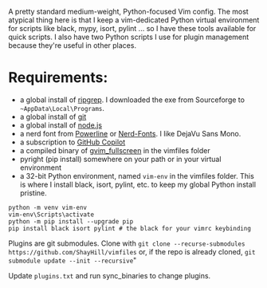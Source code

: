 A pretty standard medium-weight, Python-focused Vim config. The most atypical thing here is that I keep a vim-dedicated Python virtual environment for scripts like black, mypy, isort, pylint ... so I have these tools available for quick scripts. I also have two Python scripts I use for plugin management because they're useful in other places.

# Requirements:
* a global install of [ripgrep](https://sourceforge.net/projects/ripgrep.mirror/). I downloaded the exe from Sourceforge to `~AppData\Local\Programs`.
* a global install of [git](https://git-scm.com/downloads)
* a global install of [node.js](https://nodejs.org/en/download/)
* a nerd font from [Powerline](https://github.com/powerline/fonts) or [Nerd-Fonts](https://github.com/ryanoasis/nerd-fonts/tree/master/patched-fonts). I like DejaVu Sans Mono.
* a subscription to [GitHub Copilot](https://github.com/features/copilot)
* a compiled binary of [gvim_fullscreen](https://github.com/movsb/gvim_fullscreen) in the vimfiles folder
* pyright (pip install) somewhere on your path or in your virtual environment
* a 32-bit Python environment, named `vim-env` in the vimfiles folder. This is where I install black, isort, pylint, etc. to keep my global Python install pristine.

~~~
python -m venv vim-env
vim-env\Scripts\activate
python -m pip install --upgrade pip
pip install black isort pylint # the black for your vimrc keybinding
~~~

Plugins are git submodules. Clone with `git clone --recurse-submodules https://github.com/ShayHill/vimfiles` or, if the repo is already cloned, `git submodule update --init --recursive`"

Update `plugins.txt` and run sync_binaries to change plugins.
